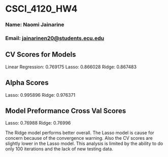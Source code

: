 # CSCI_4120_HW4

### Name: Naomi Jainarine
### Email: jainarinen20@students.ecu.edu

## CV Scores for Models
Linear Regression: 0.769175
Lasso: 0.866028
Ridge: 0.867483

## Alpha Scores
Lasso: 0.995896
Ridge: 0.976371

## Model Preformance Cross Val Scores
Lasso: 0.76988
Ridge: 0.76996


The Ridge model performs better overall. The Lasso model is cause for concern because of the convergence warning. Also the CV scores are slightly lower in the Lasso model. This analysis is limited by the ability to do only 100 iterations and the lack of new testing data.
